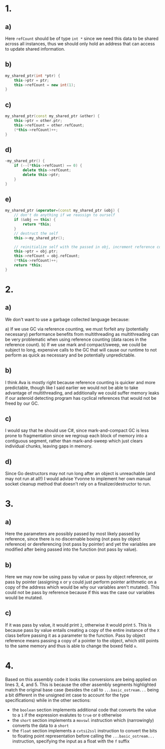 # 1.

## a)

Here `refCount` should be of type `int *` since we need this data to be shared
across all instances, thus we should only hold an address that can access to
update shared information.

## b)

```cpp
my_shared_ptr(int *ptr) {
    this->ptr = ptr;
    this->refCount = new int(1);
}
```

## c)

```cpp
my_shared_ptr(const my_shared_ptr &other) {
    this->ptr = other.ptr;
    this->refCount = other.refCount;
    (*this->refCount)++;
}
```

## d)

```cpp
~my_shared_ptr() {
    if (--(*this->refCount) == 0) {
        delete this->refCount;
        delete this->ptr;
    }
}
```

## e)

```cpp
my_shared_ptr &operator=(const my_shared_ptr &obj) {
    // don't do anything if we reassign to ourself
    if (&obj == this) {
        return *this;
    }
    // destruct the self
    this->~my_shared_ptr();

    // reinitialize self with the passed in obj, increment reference count
    this->ptr = obj.ptr;
    this->refCount = obj.refCount;
    (*this->refCount)++;
    return *this;
}
```

# 2.

## a)

We don't want to use a garbage collected language because:

a) If we use GC via reference counting, we must forfeit any (potentially
necessary) performance benefits from multithreading as multithreading can be
very problematic when using reference counting (data races in the reference
count). b) If we use mark and compact/sweep, we could be subject to long,
expensive calls to the GC that will cause our runtime to not perform as quick as
necessary and be potentially unpredictable.

## b)

I think Ava is mostly right because reference counting is quicker and more
predictable, though like I said earlier we would not be able to take advantage
of multithreading, and additionally we could suffer memory leaks if our asteroid
detecting program has cyclical references that would not be freed by our GC.

## c)

I would say that he should use C#, since mark-and-compact GC is less prone to
fragmentation since we regroup each block of memory into a contiguous segment,
rather than mark-and-sweep which just clears individual chunks, leaving gaps in
memory.

## d)

Since Go destructors may not run long after an object is unreachable (and may
not run at all!) I would advise Yvonne to implement her own manual socket
cleanup method that doesn't rely on a finalizer/destructor to run.

# 3.

## a)

Here the parameters are possibly passed by most likely passed by reference,
since there is no discernable boxing (not pass by object reference) or
dereferencing (not pass by pointer) and yet the variables are modified after
being passed into the function (not pass by value).

## b)

Here we may now be using pass by value or pass by object reference, or pass by
pointer (assigning x or y could just perform pointer arithmetic on a copy of the
address which would be why our variables aren't mutated). This could not be pass
by reference because if this was the case our variables would be mutated.

## c)

If it was pass by value, it would print `2`, otherwise it would print `5`. This
is because pass by value entails creating a copy of the entire instance of the
`X` class before passing it as a parameter to the function. Pass by object
reference means passing a copy of a pointer to the object, which still points to
the same memory and thus is able to change the boxed field `x`.

# 4.

Based on this assembly code it looks like conversions are being applied on lines
3, 4, and 5. This is because the other assembly segments highlighted match the
original base case (besides the call to `...basic_ostream...` being a bit
different in the unsigned int case to account for the type specifications) while
in the other sections:

- the `boolean` section implements additional code that converts the value to a
  `1` if the expression evalutes to `true` or `0` otherwise
- the `short` section implements a `movswl` instruction which (narrowingly)
  converts the data to a `short`
- the `float` section implements a `cvtsi2ssl` instruction to convert the bits
  to floating point representation before calling the `...basic_ostream...`
  instruction, specifying the input as a float with the `f` suffix
